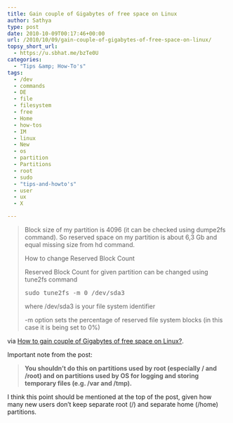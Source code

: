 ```yaml
---
title: Gain couple of Gigabytes of free space on Linux
author: Sathya
type: post
date: 2010-10-09T00:17:46+00:00
url: /2010/10/09/gain-couple-of-gigabytes-of-free-space-on-linux/
topsy_short_url:
  - https://u.sbhat.me/bzTe0U
categories:
  - "Tips &amp; How-To's"
tags:
  - /dev
  - commands
  - DE
  - file
  - filesystem
  - free
  - Home
  - how-tos
  - IM
  - linux
  - New
  - os
  - partition
  - Partitions
  - root
  - sudo
  - "tips-and-howto's"
  - user
  - ux
  - X

---
```

> Block size of my partition is 4096 (it can be checked using dumpe2fs command). So reserved space on my partition is about 6,3 Gb and equal missing size from hd command.
> 
> How to change Reserved Block Count
> 
> Reserved Block Count for given partition can be changed using tune2fs command
> 
> <pre>sudo tune2fs -m 0 /dev/sda3</pre>
> 
> where /dev/sda3 is your file system identifier
> 
> -m option sets the percentage of reserved file system blocks (in this case it is being set to 0%)

via [How to gain couple of Gigabytes of free space on Linux?][1].

Important note from the post:

>  **You shouldn’t do this on partitions used by root (especially / and /root) and on partitions used by OS for logging and storing temporary files (e.g. /var and /tmp).**

I think this point should be mentioned at the top of the post, given how many new users don&#8217;t keep separate root (/) and separate home (/home) partitions.

 [1]: https://whileitcompiles.com/linux/how-to-gain-couple-of-gigabytes-of-free-space-on-linux/
